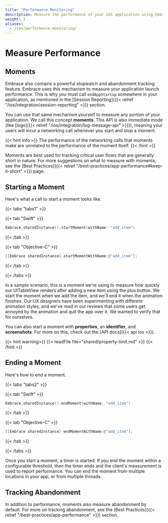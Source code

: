 ```yaml
---
title: "Performance Monitoring"
description: Measure the performance of your iOS application using Embrace
weight: 1
aliases:
  - /ios/performance-monitoring/
---
```


# Measure Performance

## Moments

Embrace also contains a powerful stopwatch and abandonment tracking feature.
Embrace uses this mechanism to measure your application launch performance. This is why you must call `endAppStartup` somewhere in your application, as mentioned in the [Session Reporting]({{< relref "/ios/integration/session-reporting" >}}) section.

You can use that same mechanism yourself to measure any portion of your application. We call this concept **moments**. This API is also immediate mode (like [logs]({{< relref "/ios/integration/log-message-api" >}})), meaning your users will incur a networking call whenever you start and stop a moment.

{{< hint info >}}
The performance of the networking calls that moments make are unrelated to the performance of the moment itself.
{{< /hint >}}

Moments are best used for tracking critical user flows that are generally short in nature.
For more suggestions on what to measure with moments, see the [Best Practices]({{< relref "/best-practices/app-performance#keep-it-short" >}}) page.

## Starting a Moment

Here's what a call to start a moment looks like.

{{< tabs "tabs1" >}}

{{< tab "Swift" >}}

```swift
Embrace.sharedInstance().startMoment(withName: "add_item")
```

{{< /tab >}}

{{< tab "Objective-C" >}}

```objective-c
[[Embrace sharedInstance] startMomentWithName:@"add_item"];
```

{{< /tab >}}

{{< /tabs >}}

In a sample scenario, this is a moment we're using to measure how quickly our UITableView renders after adding a new item using the plus button.
We start the moment when we add the item, and we'll end it when the animation finishes.
Our UX designers have been experimenting with different animation styles, and we've read in our reviews that some users get annoyed by the animation and quit the app over it.
We wanted to verify that for ourselves.

You can also start a moment with **properties**, an **identifier**, and **screenshots**.
For more on this, check out the [API docs]({{< api ios >}}).

{{< hint warning>}}
{{< readFile file="shared/property-limit.md" >}}
{{< /hint >}}

## Ending a Moment

Here's how to end a moment.

{{< tabs "tabs2" >}}

{{< tab "Swift" >}}

```swift
Embrace.sharedInstance().endMoment(withName: "add_item")
```

{{< /tab >}}

{{< tab "Objective-C" >}}

```objective-c
[[Embrace sharedInstance] endMomentWithName:@"add_item"];
```

{{< /tab >}}

{{< /tabs >}}

Once you start a moment, a timer is started.
If you end the moment within a configurable threshold, then the timer ends and the client's measurement is used to report performance.
You can end the moment from multiple locations in your app, or from multiple threads. 

## Tracking Abandonment

In addition to performance, moments also measure abandonment by default. 
For more on tracking abandonment, see the [Best Practices]({{< relref "/best-practices/app-performance" >}}) section.
